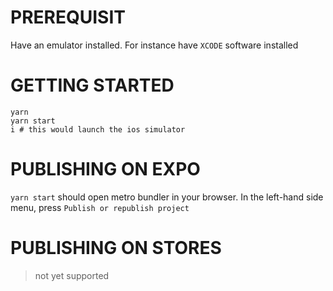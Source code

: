 # PREREQUISIT

Have an emulator installed. For instance have `XCODE` software installed

# GETTING STARTED

```
yarn
yarn start
i # this would launch the ios simulator
```

# PUBLISHING ON EXPO

`yarn start` should open metro bundler in your browser. In the left-hand side menu, press `Publish or republish project`

# PUBLISHING ON STORES

> not yet supported
